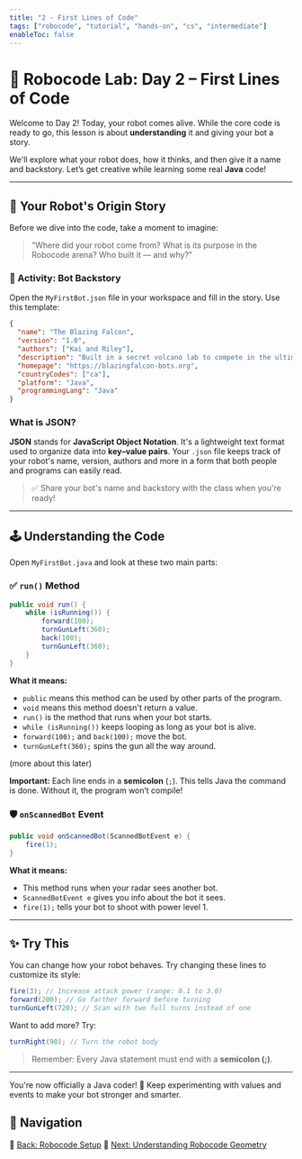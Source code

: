 ```yaml
---
title: "2 - First Lines of Code"
tags: ["robocode", "tutorial", "hands-on", "cs", "intermediate"]
enableToc: false
---
```


# 🤖 Robocode Lab: Day 2 – First Lines of Code

Welcome to Day 2! Today, your robot comes alive. While the core code is ready to go, this lesson is about **understanding** it and giving your bot a story.

We'll explore what your robot does, how it thinks, and then give it a name and backstory. Let’s get creative while learning some real **Java** code!

---

## 🧰 Your Robot's Origin Story

Before we dive into the code, take a moment to imagine:

> “Where did your robot come from? What is its purpose in the Robocode arena? Who built it — and why?”

### 🎨 Activity: Bot Backstory

Open the `MyFirstBot.json` file in your workspace and fill in the story. Use this template:

```json
{
  "name": "The Blazing Falcon",
  "version": "1.0",
  "authors": ["Kai and Riley"],
  "description": "Built in a secret volcano lab to compete in the ultimate bot tournament. Loyal, swift, and fierce.",
  "homepage": "https://blazingfalcon-bots.org",
  "countryCodes": ["ca"],
  "platform": "Java",
  "programmingLang": "Java"
}
```

### What is JSON?

**JSON** stands for **JavaScript Object Notation**. It's a lightweight text
format used to organize data into **key–value pairs**. Your `.json` file keeps
track of your robot's name, version, authors and more in a form that both people
and programs can easily read.

> ✅ Share your bot's name and backstory with the class when you're ready!

---

## 🕹️ Understanding the Code

Open `MyFirstBot.java` and look at these two main parts:

### ✅ `run()` Method

```java
public void run() {
    while (isRunning()) {
        forward(100);
        turnGunLeft(360);
        back(100);
        turnGunLeft(360);
    }
}
```

**What it means:**

* `public` means this method can be used by other parts of the program.
* `void` means this method doesn't return a value.
* `run()` is the method that runs when your bot starts.
* `while (isRunning())` keeps looping as long as your bot is alive.
* `forward(100);` and `back(100);` move the bot.
* `turnGunLeft(360);` spins the gun all the way around.

(more about this later)

**Important:**
Each line ends in a **semicolon** (`;`). This tells Java the command is done. Without it, the program won’t compile!

### 🛡️ `onScannedBot` Event

```java
public void onScannedBot(ScannedBotEvent e) {
    fire(1);
}
```

**What it means:**

* This method runs when your radar sees another bot.
* `ScannedBotEvent e` gives you info about the bot it sees.
* `fire(1);` tells your bot to shoot with power level 1.

---

## ✨ Try This

You can change how your robot behaves. Try changing these lines to customize its style:

```java
fire(3); // Increase attack power (range: 0.1 to 3.0)
forward(200); // Go farther forward before turning
turnGunLeft(720); // Scan with two full turns instead of one
```

Want to add more? Try:

```java
turnRight(90); // Turn the robot body
```

> Remember: Every Java statement must end with a **semicolon (;)**.

---

You're now officially a Java coder! 🚀 Keep experimenting with values and events to make your bot stronger and smarter.

## 🔗 Navigation

🔹 [Back: Robocode Setup](/robocode/Day-1/02_setting_up)
🔹 [Next: Understanding Robocode Geometry](/robocode/Day-2/03_geometry)
